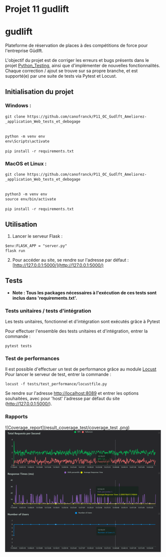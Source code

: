 # Projet 11 gudlift


# gudlift


Plateforme de réservation de places à des compétitions de force pour l'entreprise Güdlft.

L'objectif du projet est de corriger les erreurs et bugs présents dans le projet 
[Python_Testing](https://github.com/OpenClassrooms-Student-Center/Python_Testing), 
ainsi que d'implémenter de nouvelles fonctionnalités. Chaque correction / ajout se trouve sur sa propre branche, 
et est supporté(e) par une suite de tests via Pytest et Locust.

## Initialisation du projet

### Windows :
```
git clone https://github.com/canofranck/P11_OC_Gudlft_Ameliorez-_application_Web_tests_et_debogage


python -m venv env 
env\Scripts\activate

pip install -r requirements.txt
```

### MacOS et Linux :
```
git clone https://github.com/canofranck/P11_OC_Gudlft_Ameliorez-_application_Web_tests_et_debogage


python3 -m venv env 
source env/bin/activate

pip install -r requirements.txt
```


## Utilisation

1. Lancer le serveur Flask :

```
$env:FLASK_APP = "server.py"
flask run
```

2. Pour accéder au site, se rendre sur l'adresse par défaut : [http://127.0.0.1:5000/](http://127.0.0.1:5000/)



## Tests

- **Note : Tous les packages nécessaires à l'exécution de ces tests sont inclus dans 'requirements.txt'.**

### Tests unitaires / tests d'intégration

Les tests unitaires, fonctionnel et d'intégration sont exécutés grâce à Pytest

Pour effectuer l'ensemble des tests unitaires et d'intégration, entrer la commande :
```
pytest tests
```


### Test de performances

Il est possible d'effectuer un test de performance grâce au module [Locust](https://locust.io) 
Pour lancer le serveur de test, entrer la commande :

```
locust -f tests/test_performance/locustfile.py   
```

Se rendre sur l'adresse [http://localhost:8089](http://localhost:8089) et entrer les options souhaitées, avec pour 'host' l'adresse par défaut du site (http://127.0.0.1:5000/).


### Rapports

![Coverage_report](result_coverage_test/coverage_test .png)
![Locus_report](result_locust/locust.png)
